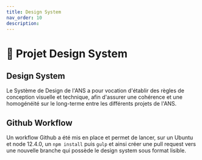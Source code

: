 ```yaml
---
title: Design System
nav_order: 10
description: 
---
```


# 🔧 Projet Design System

## Design System

Le Système de Design de l'ANS a pour vocation d'établir des règles de conception visuelle et technique, afin d'assurer une cohérence et une homogénéité sur le long-terme entre les différents projets de l'ANS.

## **Github Workflow**

Un workflow Github a été mis en place et permet de lancer, sur un Ubuntu et node 12.4.0, un ```npm install``` puis ```gulp``` et ainsi créer une pull request vers une nouvelle branche qui possède le design system sous format lisible.
